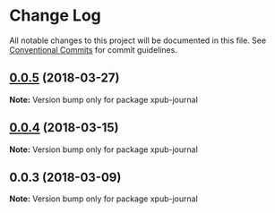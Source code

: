 # Change Log

All notable changes to this project will be documented in this file.
See [Conventional Commits](https://conventionalcommits.org) for commit guidelines.

<a name="0.0.5"></a>
## [0.0.5](https://gitlab.coko.foundation/pubsweet/pubsweet/compare/xpub-journal@0.0.4...xpub-journal@0.0.5) (2018-03-27)




**Note:** Version bump only for package xpub-journal

<a name="0.0.4"></a>
## [0.0.4](https://gitlab.coko.foundation/pubsweet/pubsweet/compare/xpub-journal@0.0.3...xpub-journal@0.0.4) (2018-03-15)




**Note:** Version bump only for package xpub-journal

<a name="0.0.3"></a>

## 0.0.3 (2018-03-09)

**Note:** Version bump only for package xpub-journal
